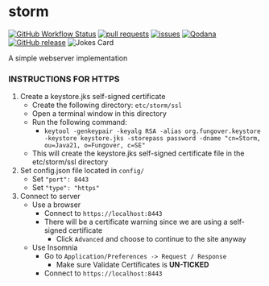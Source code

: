 # storm

[![GitHub Workflow Status](https://img.shields.io/github/workflow/status/fungover/storm/Java%20CI%20with%20Maven)](https://github.com/fungover/storm/actions/workflows/maven.yml)
[![pull requests](https://img.shields.io/github/issues-pr/fungover/storm)](https://github.com/fungover/storm/pulls)
[![issues](https://img.shields.io/github/issues/fungover/storm)](https://github.com/fungover/storm/issues)
[![Qodana](https://github.com/fungover/storm/actions/workflows/code_quality.yml/badge.svg)](https://github.com/fungover/storm/actions/workflows/code_quality.yml)
[![GitHub release](https://img.shields.io/github/v/release/fungover/storm)](https://github.com/fungover/storm/releases)
![Jokes Card](https://readme-jokes.vercel.app/api)


A simple webserver implementation

### **INSTRUCTIONS FOR HTTPS**

1. Create a keystore.jks self-signed certificate
    - Create the following directory: `etc/storm/ssl`
    - Open a terminal window in this directory
    - Run the following command:
        - `keytool -genkeypair -keyalg RSA -alias org.fungover.keystore -keystore keystore.jks -storepass password -dname "cn=Storm, ou=Java21, o=Fungover, c=SE"`
    - This will create the keystore.jks self-signed certificate file in the etc/storm/ssl directory
2. Set config.json file located in `config/`
    - Set `"port": 8443`
    - Set `"type": "https"`
3. Connect to server
    - Use a browser
        - Connect to `https://localhost:8443`
        - There will be a certificate warning since we are using a self-signed certificate
            - Click `Advanced` and choose to continue to the site anyway
    - Use Insomnia
        - Go to `Application/Preferences -> Request / Response`
            - Make sure Validate Certificates is **UN-TICKED**
        - Connect to `https://localhost:8443`